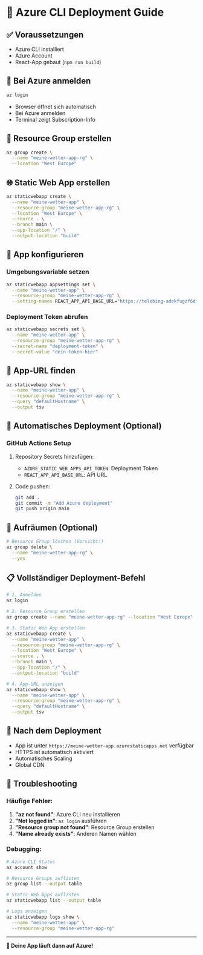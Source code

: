 # 🚀 Azure CLI Deployment Guide

## ✅ Voraussetzungen
- Azure CLI installiert
- Azure Account
- React-App gebaut (`npm run build`)

## 🔐 Bei Azure anmelden
```bash
az login
```
- Browser öffnet sich automatisch
- Bei Azure anmelden
- Terminal zeigt Subscription-Info

## 📁 Resource Group erstellen
```bash
az group create \
  --name "meine-wetter-app-rg" \
  --location "West Europe"
```

## 🌐 Static Web App erstellen
```bash
az staticwebapp create \
  --name "meine-wetter-app" \
  --resource-group "meine-wetter-app-rg" \
  --location "West Europe" \
  --source . \
  --branch main \
  --app-location "/" \
  --output-location "build"
```

## 🔧 App konfigurieren

### Umgebungsvariable setzen
```bash
az staticwebapp appsettings set \
  --name "meine-wetter-app" \
  --resource-group "meine-wetter-app-rg" \
  --setting-names REACT_APP_API_BASE_URL="https://telebing-adekfugzf6dfbme0.canadacentral-01.azurewebsites.net/WeatherForecast"
```

### Deployment Token abrufen
```bash
az staticwebapp secrets set \
  --name "meine-wetter-app" \
  --resource-group "meine-wetter-app-rg" \
  --secret-name "deployment-token" \
  --secret-value "dein-token-hier"
```

## 📱 App-URL finden
```bash
az staticwebapp show \
  --name "meine-wetter-app" \
  --resource-group "meine-wetter-app-rg" \
  --query "defaultHostname" \
  --output tsv
```

## 🔄 Automatisches Deployment (Optional)

### GitHub Actions Setup
1. Repository Secrets hinzufügen:
   - `AZURE_STATIC_WEB_APPS_API_TOKEN`: Deployment Token
   - `REACT_APP_API_BASE_URL`: API URL

2. Code pushen:
   ```bash
   git add .
   git commit -m "Add Azure deployment"
   git push origin main
   ```

## 🧹 Aufräumen (Optional)
```bash
# Resource Group löschen (Vorsicht!)
az group delete \
  --name "meine-wetter-app-rg" \
  --yes
```

## 📋 Vollständiger Deployment-Befehl
```bash
# 1. Anmelden
az login

# 2. Resource Group erstellen
az group create --name "meine-wetter-app-rg" --location "West Europe"

# 3. Static Web App erstellen
az staticwebapp create \
  --name "meine-wetter-app" \
  --resource-group "meine-wetter-app-rg" \
  --location "West Europe" \
  --source . \
  --branch main \
  --app-location "/" \
  --output-location "build"

# 4. App-URL anzeigen
az staticwebapp show \
  --name "meine-wetter-app" \
  --resource-group "meine-wetter-app-rg" \
  --query "defaultHostname" \
  --output tsv
```

## 🎯 Nach dem Deployment
- App ist unter `https://meine-wetter-app.azurestaticapps.net` verfügbar
- HTTPS ist automatisch aktiviert
- Automatisches Scaling
- Global CDN

## 🐛 Troubleshooting

### Häufige Fehler:
1. **"az not found"**: Azure CLI neu installieren
2. **"Not logged in"**: `az login` ausführen
3. **"Resource group not found"**: Resource Group erstellen
4. **"Name already exists"**: Anderen Namen wählen

### Debugging:
```bash
# Azure CLI Status
az account show

# Resource Groups auflisten
az group list --output table

# Static Web Apps auflisten
az staticwebapp list --output table

# Logs anzeigen
az staticwebapp logs show \
  --name "meine-wetter-app" \
  --resource-group "meine-wetter-app-rg"
```

---

**🎉 Deine App läuft dann auf Azure!** 